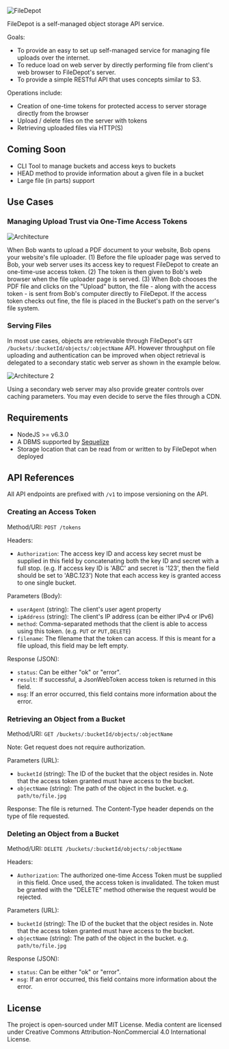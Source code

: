![FileDepot](http://i.imgur.com/lYOpp7J.png)

FileDepot is a self-managed object storage API service.

Goals:

  - To provide an easy to set up self-managed service for managing file uploads over the internet.
  - To reduce load on web server by directly performing file from client's web browser to FileDepot's server.
  - To provide a simple RESTful API that uses concepts similar to S3.

Operations include:

  - Creation of one-time tokens for protected access to server storage directly from the browser
  - Upload / delete files on the server with tokens
  - Retrieving uploaded files via HTTP(S)

## Coming Soon

- CLI Tool to manage buckets and access keys to buckets
- HEAD method to provide information about a given file in a bucket
- Large file (in parts) support

## Use Cases

### Managing Upload Trust via One-Time Access Tokens

![Architecture](http://i.imgur.com/lFbbBOp.gif)

When Bob wants to upload a PDF document to your website, Bob opens your website's file uploader. (1) Before the file uploader page was served to Bob,
your web server uses its access key to request FileDepot to create an one-time-use access token. (2) The token is then given to Bob's web browser
when the file uploader page is served. (3) When Bob chooses the PDF file and clicks on the "Upload" button, the file - along with the access token - is sent from
Bob's computer directly to FileDepot. If the access token checks out fine, the file is placed in the Bucket's path on the server's file system.

### Serving Files

In most use cases, objects are retrievable through FileDepot's `GET /buckets/:bucketId/objects/:objectName` API. However throughput on file uploading and authentication can be improved when object retrieval is delegated to a secondary static web server as shown in the example below.

![Architecture 2](http://i.imgur.com/ijEA8dy.gif)

Using a secondary web server may also provide greater controls over caching parameters. You may even decide to serve the files through a CDN.

## Requirements

- NodeJS >= v6.3.0
- A DBMS supported by [Sequelize](http://docs.sequelizejs.com/)
- Storage location that can be read from or written to by FileDepot when deployed

## API References

All API endpoints are prefixed with `/v1` to impose versioning on the API.

### Creating an Access Token

Method/URI: `POST /tokens`

Headers:

- `Authorization`: The access key ID and access key secret must be supplied in this field by concatenating both the key ID and secret with a full stop. (e.g. If access key ID is 'ABC' and secret is '123', then the field should be set to 'ABC.123') Note that each access key is granted access to one single bucket.

Parameters (Body):

- `userAgent` (string): The client's user agent property
- `ipAddress` (string): The client's IP address (can be either IPv4 or IPv6)
- `method`: Comma-separated methods that the client is able to access using this token. (e.g. `PUT` or `PUT,DELETE`)
- `filename`: The filename that the token can access. If this is meant for a file upload, this field may be left empty.

Response (JSON):

- `status`: Can be either "ok" or "error".
- `result`: If successful, a JsonWebToken access token is returned in this field.
- `msg`: If an error occurred, this field contains more information about the error.

### Retrieving an Object from a Bucket

Method/URI: `GET /buckets/:bucketId/objects/:objectName`

Note: Get request does not require authorization.

Parameters (URL):

- `bucketId` (string): The ID of the bucket that the object resides in. Note that the access token granted must have access to the bucket.
- `objectName` (string): The path of the object in the bucket. e.g. `path/to/file.jpg`

Response: The file is returned. The Content-Type header depends on the type of file requested.

### Deleting an Object from a Bucket

Method/URI: `DELETE /buckets/:bucketId/objects/:objectName`

Headers:

- `Authorization`: The authorized one-time Access Token must be supplied in this field. Once used, the access token is invalidated. The token must be granted with the "DELETE" method otherwise the request would be rejected.

Parameters (URL):

- `bucketId` (string): The ID of the bucket that the object resides in. Note that the access token granted must have access to the bucket.
- `objectName` (string): The path of the object in the bucket. e.g. `path/to/file.jpg`

Response (JSON):

- `status`: Can be either "ok" or "error".
- `msg`: If an error occurred, this field contains more information about the error.

## License

The project is open-sourced under MIT License. Media content are licensed under Creative Commons Attribution-NonCommercial 4.0 International License.
